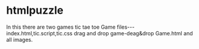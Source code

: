 # htmlpuzzle
In this there are two games
tic tae toe Game files---index.html,tic.script,tic.css
drag and drop game-deag&drop Game.html and all images.
